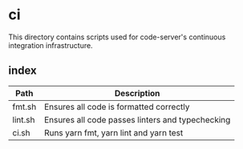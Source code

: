 # ci

This directory contains scripts used for code-server's continuous integration infrastructure.

## index

| Path    | Description                                      |
| ------- | ------------------------------------------------ |
| fmt.sh  | Ensures all code is formatted correctly          |
| lint.sh | Ensures all code passes linters and typechecking |
| ci.sh   | Runs yarn fmt, yarn lint and yarn test           |
